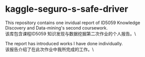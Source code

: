 # kaggle-seguro-s-safe-driver
This repository contains one invidual report of ID5059 Knowledge Discovery and Data-mining's second coursework.\
该库包含课程ID5059 知识发现与数据挖掘第二次作业的个人报告。\

The report has introduced works I have done individually. \
该报告介绍了在此次作业中我所完成的工作。\


